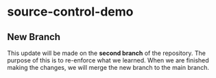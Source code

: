 # source-control-demo

## New Branch

This update will be made on the **second branch** of the repository.
The purpose of this is to re-enforce what we learned.
When we are finished making the changes, we will merge the new branch to the main branch.
